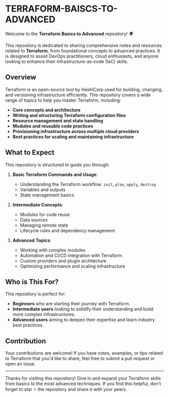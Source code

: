 # TERRAFORM-BAISCS-TO-ADVANCED

Welcome to the **Terraform Basics to Advanced** repository! 🌍

This repository is dedicated to sharing comprehensive notes and resources related to **Terraform**, from foundational concepts to advanced practices. It is designed to assist DevOps practitioners, cloud enthusiasts, and anyone looking to enhance their infrastructure-as-code (IaC) skills.

## Overview

Terraform is an open-source tool by HashiCorp used for building, changing, and versioning infrastructure efficiently. This repository covers a wide range of topics to help you master Terraform, including:

- **Core concepts and architecture**
- **Writing and structuring Terraform configuration files**
- **Resource management and state handling**
- **Modules and reusable code practices**
- **Provisioning infrastructure across multiple cloud providers**
- **Best practices for scaling and maintaining infrastructure**

## What to Expect

This repository is structured to guide you through:

1. **Basic Terraform Commands and Usage**:
   - Understanding the Terraform workflow: `init`, `plan`, `apply`, `destroy`
   - Variables and outputs
   - State management basics

2. **Intermediate Concepts**:
   - Modules for code reuse
   - Data sources
   - Managing remote state
   - Lifecycle rules and dependency management

3. **Advanced Topics**:
   - Working with complex modules
   - Automation and CI/CD integration with Terraform
   - Custom providers and plugin architecture
   - Optimizing performance and scaling infrastructure

## Who is This For?

This repository is perfect for:
- **Beginners** who are starting their journey with Terraform.
- **Intermediate users** looking to solidify their understanding and build more complex infrastructures.
- **Advanced users** aiming to deepen their expertise and learn industry best practices.

## Contribution

Your contributions are welcome! If you have notes, examples, or tips related to Terraform that you'd like to share, feel free to submit a pull request or open an issue.

---

Thanks for visiting this repository! Dive in and expand your Terraform skills from basics to the most advanced techniques. If you find this helpful, don't forget to star ⭐ the repository and share it with your peers.
